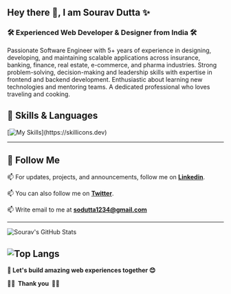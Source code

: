 ### <h2>Hey there 👋, I am Sourav Dutta ✨</h2>

<!--
**sourav-oss/sourav-oss** is a ✨ _special_ ✨ repository because its `README.md` (this file) appears on your GitHub profile. -->

<h3>🛠 Experienced Web Developer & Designer from India 🛠 </h3>
Passionate Software Engineer with 5+ years of experience in designing, developing, and maintaining scalable applications across insurance, banking, finance, real estate, e-commerce, and pharma industries.
Strong problem-solving, decision-making and leadership skills with expertise in frontend and backend development.
Enthusiastic about learning new technologies and mentoring teams.
A dedicated professional who loves traveling and cooking.
<br>

## 📢 Skills & Languages

[![My Skills](https://skillicons.dev/icons?i=html,css,bootstrap,js,react,next,redux,nodejs,java,ts,npm,php,mysql,figma,ps,git,github,bitbucket,postman,docker,aws,vscode,python,)](https://skillicons.dev)

---

## 📢 Follow Me

📫 For updates, projects, and announcements, follow me on <strong>[Linkedin](https://in.linkedin.com/in/sourav-dutta-133a95149)</strong>.

📫 You can also follow me on <strong>[Twitter](https://twitter.com/_DuttaSourav)</strong>.

📫 Write email to me at <strong><a href="mailto:sodutta1234@gmail.com">sodutta1234@gmail.com</a></strong>

---

![Sourav's GitHub Stats](https://github-readme-stats.vercel.app/api?username=sourav-oss&show_icons=true&theme=ambient_gradient)

![Top Langs](https://github-readme-stats.vercel.app/api/top-langs/?username=sourav-oss&layout=donut&theme=github_dark)
---

**🚀 Let's build amazing web experiences together 😊**


**🤝🏻 &nbsp;Thank you &nbsp;🤝🏻**

